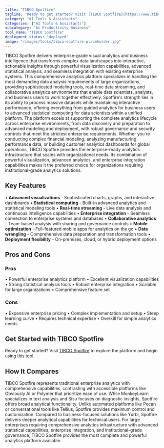 ```yaml
---
title: "TIBCO Spotfire"
tagline: "Ready to get started? Visit [TIBCO Spotfire](https://www.tibco.com/products/tibco-spotfire) to explore the platform and begin using this tool...."
category: "AI Tools & Assistants"
categories: ["AI Tools & Assistants"]
subcategory: "Ai Productivity Business"
tool_name: "TIBCO Spotfire"
deployment_status: "deployed"
image: "/images/tools/tibco-spotfire-placeholder.jpg"
---
```

TIBCO Spotfire delivers enterprise-grade visual analytics and business intelligence that transforms complex data landscapes into interactive, actionable insights through powerful visualization capabilities, advanced statistical analysis, and seamless integration with existing enterprise systems. This comprehensive analytics platform specializes in handling the most demanding data analysis requirements of large organizations, providing sophisticated modeling tools, real-time data streaming, and collaborative analytics environments that enable data scientists, analysts, and business users to work together effectively. Spotfire's strength lies in its ability to process massive datasets while maintaining interactive performance, offering everything from guided analytics for business users to advanced statistical computing for data scientists within a unified platform. The platform excels at supporting the complete analytics lifecycle across enterprise environments, from data discovery and preparation to advanced modeling and deployment, with robust governance and security controls that meet the strictest enterprise requirements. Whether you're conducting complex financial modeling, analyzing manufacturing performance data, or building customer analytics dashboards for global operations, TIBCO Spotfire provides the enterprise-ready analytics infrastructure that scales with organizational needs. Its combination of powerful visualization, advanced analytics, and enterprise integration capabilities makes it the preferred choice for organizations requiring institutional-grade analytics solutions.

## Key Features

• **Advanced visualizations** - Sophisticated charts, graphs, and interactive dashboards
• **Statistical computing** - Built-in advanced analytics and statistical modeling tools
• **Real-time streaming** - Live data analysis and continuous intelligence capabilities
• **Enterprise integration** - Seamless connection to enterprise systems and databases
• **Collaborative analytics** - Team-based analysis with sharing and governance controls
• **Mobile optimization** - Full-featured mobile apps for analytics on the go
• **Data wrangling** - Comprehensive data preparation and transformation tools
• **Deployment flexibility** - On-premises, cloud, or hybrid deployment options

## Pros and Cons

### Pros
• Powerful enterprise analytics platform
• Excellent visualization capabilities
• Strong statistical analysis tools
• Robust enterprise integration
• Scalable for large organizations
• Comprehensive feature set

### Cons
• Expensive enterprise pricing
• Complex implementation and setup
• Steep learning curve
• Requires technical expertise
• Overkill for simple analytics needs

## Get Started with TIBCO Spotfire

Ready to get started? Visit [TIBCO Spotfire](https://www.tibco.com/products/tibco-spotfire) to explore the platform and begin using this tool.

## How It Compares

TIBCO Spotfire represents traditional enterprise analytics with comprehensive capabilities, contrasting with accessible platforms like Obviously AI or Polymer that prioritize ease of use. While MonkeyLearn specializes in text analysis and Sisu focuses on diagnostic insights, Spotfire offers broad analytical functionality. Unlike automated platforms like Pecan or conversational tools like Tellius, Spotfire provides maximum control and customization. Compared to business-focused solutions like Yurbi, Spotfire delivers deeper analytical capabilities for technical users. For large enterprises requiring comprehensive analytics infrastructure with advanced statistical capabilities, enterprise integration, and institutional-grade governance, TIBCO Spotfire provides the most complete and powerful analytics platform available.